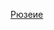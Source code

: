 [Рюзеие](https://github.com/Zedik007/cbsvib-practice/blob/3e99aad192c2162ee26f01bf5d0246b5dc2add0e/CV.md)
